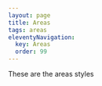 ```yaml
---
layout: page
title: Areas
tags: areas
eleventyNavigation:
  key: Areas
  order: 99
---
```


These are the areas styles

